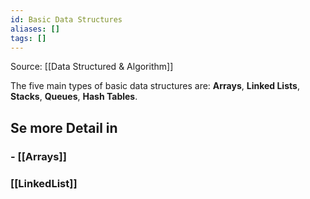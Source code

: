 ```yaml
---
id: Basic Data Structures
aliases: []
tags: []
---
```


Source: [[Data Structured & Algorithm]]

The five main types of basic data structures are:
**Arrays**,
**Linked Lists**,
**Stacks**,
**Queues**,
**Hash Tables**.

## Se more Detail in

### - [[Arrays]]

### [[LinkedList]]
